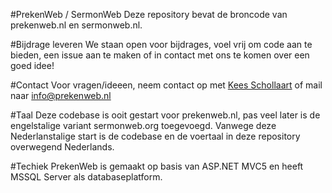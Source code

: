 #PrekenWeb / SermonWeb
Deze repository bevat de broncode van prekenweb.nl en sermonweb.nl. 

#Bijdrage leveren
We staan open voor bijdrages, voel vrij om code aan te bieden, een issue aan te maken of in contact met ons te komen over een goed idee! 

#Contact
Voor vragen/ideeen, neem contact op met [Kees Schollaart](https://github.com/keesschollaart81) of mail naar [info@prekenweb.nl](mailto:info@prekenweb.nl)

#Taal
Deze codebase is ooit gestart voor prekenweb.nl, pas veel later is de engelstalige variant sermonweb.org toegevoegd. Vanwege deze Nederlanstalige start is de codebase en de voertaal in deze repository overwegend Nederlands.

#Techiek
PrekenWeb is gemaakt op basis van ASP.NET MVC5 en heeft MSSQL Server als databaseplatform.
